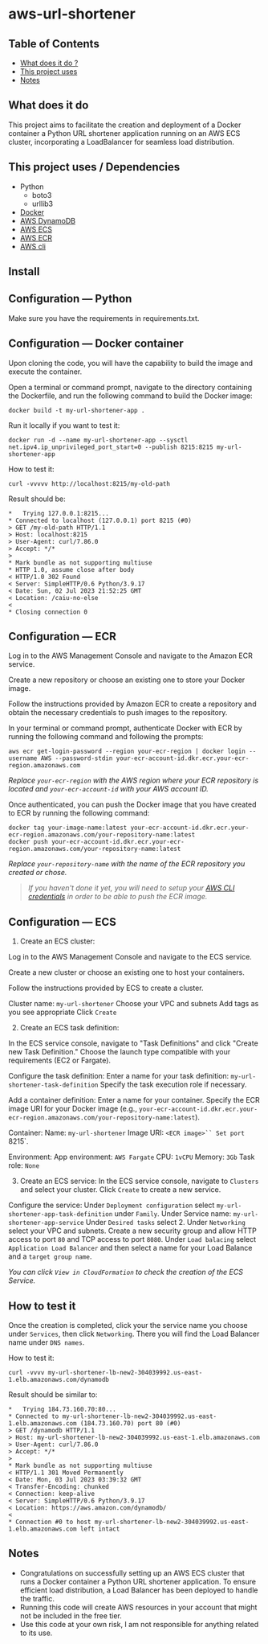 # aws-url-shortener

## Table of Contents
- [What does it do ?](https://github.com/groorj/aws-url-shortener#what-does-it-do)
- [This project uses](https://github.com/groorj/aws-url-shortener#this-project-uses)
- [Notes](https://github.com/groorj/aws-url-shortener#notes)

## What does it do

This project aims to facilitate the creation and deployment of a Docker container a Python URL shortener application running on an AWS ECS cluster, incorporating a LoadBalancer for seamless load distribution.

## This project uses / Dependencies

- Python
    - boto3
    - urllib3
- [Docker](https://www.docker.com/)
- [AWS DynamoDB](https://aws.amazon.com/dynamodb/)
- [AWS ECS](https://aws.amazon.com/ecs/)
- [AWS ECR](https://aws.amazon.com/ecr/)
- [AWS cli](https://docs.aws.amazon.com/cli/latest/userguide/getting-started-install.html)

## Install

## Configuration — Python

Make sure you have the requirements in requirements.txt.

## Configuration — Docker container

Upon cloning the code, you will have the capability to build the image and execute the container.

Open a terminal or command prompt, navigate to the directory containing the Dockerfile, and run the following command to build the Docker image:

    docker build -t my-url-shortener-app .

Run it locally if you want to test it:

    docker run -d --name my-url-shortener-app --sysctl net.ipv4.ip_unprivileged_port_start=0 --publish 8215:8215 my-url-shortener-app

How to test it:

    curl -vvvvv http://localhost:8215/my-old-path

Result should be:
```
*   Trying 127.0.0.1:8215...
* Connected to localhost (127.0.0.1) port 8215 (#0)
> GET /my-old-path HTTP/1.1
> Host: localhost:8215
> User-Agent: curl/7.86.0
> Accept: */*
>
* Mark bundle as not supporting multiuse
* HTTP 1.0, assume close after body
< HTTP/1.0 302 Found
< Server: SimpleHTTP/0.6 Python/3.9.17
< Date: Sun, 02 Jul 2023 21:52:25 GMT
< Location: /caiu-no-else
<
* Closing connection 0
```

## Configuration — ECR

Log in to the AWS Management Console and navigate to the Amazon ECR service.

Create a new repository or choose an existing one to store your Docker image.

Follow the instructions provided by Amazon ECR to create a repository and obtain the necessary credentials to push images to the repository.

In your terminal or command prompt, authenticate Docker with ECR by running the following command and following the prompts:

    aws ecr get-login-password --region your-ecr-region | docker login --username AWS --password-stdin your-ecr-account-id.dkr.ecr.your-ecr-region.amazonaws.com

*Replace `your-ecr-region` with the AWS region where your ECR repository is located and `your-ecr-account-id` with your AWS account ID.*

Once authenticated, you can push the Docker image that you have created to ECR by running the following command:

    docker tag your-image-name:latest your-ecr-account-id.dkr.ecr.your-ecr-region.amazonaws.com/your-repository-name:latest
    docker push your-ecr-account-id.dkr.ecr.your-ecr-region.amazonaws.com/your-repository-name:latest

*Replace `your-repository-name` with the name of the ECR repository you created or chose.*

> *If you haven't done it yet, you will need to setup your [AWS CLI credentials](https://docs.aws.amazon.com/cli/latest/userguide/cli-chap-configure.html) in order to be able to push the ECR image.*

## Configuration — ECS

1. Create an ECS cluster:

Log in to the AWS Management Console and navigate to the ECS service.

Create a new cluster or choose an existing one to host your containers.

Follow the instructions provided by ECS to create a cluster.

Cluster name: `my-url-shortener`
Choose your VPC and subnets
Add tags as you see appropriate
Click `Create`

2. Create an ECS task definition:

In the ECS service console, navigate to "Task Definitions" and click "Create new Task Definition."
Choose the launch type compatible with your requirements (EC2 or Fargate).

Configure the task definition:
Enter a name for your task definition: `my-url-shortener-task-definition`
Specify the task execution role if necessary.

Add a container definition:
Enter a name for your container.
Specify the ECR image URI for your Docker image (e.g., `your-ecr-account-id.dkr.ecr.your-ecr-region.amazonaws.com/your-repository-name:latest`).

Container:
Name: `my-url-shortener`
Image URI: `<ECR image>``
Set port `8215`.

Environment:
App environment: `AWS Fargate`
CPU: `1vCPU`
Memory: `3Gb`
Task role: `None`

3. Create an ECS service:
In the ECS service console, navigate to `Clusters` and select your cluster.
Click `Create` to create a new service.

Configure the service:
Under `Deployment configuration` select `my-url-shortener-app-task-definition` under `Family`.
Under Service name: `my-url-shortener-app-service`
Under `Desired tasks` select 2.
Under `Networking` select your VPC and subnets.
Create a new security group and allow HTTP access to port `80` and TCP access to port `8080`.
Under `Load balacing` select `Application Load Balancer` and then select a name for your Load Balance and a `target group name`.

*You can click `View in CloudFormation` to check the creation of the ECS Service.*

## How to test it

Once the creation is completed, click your the service name you choose under `Services`, then click `Networking`.
There you will find the Load Balancer name under `DNS names`.

How to test it:

    curl -vvvv my-url-shortener-lb-new2-304039992.us-east-1.elb.amazonaws.com/dynamodb


Result should be similar to:
```
*   Trying 184.73.160.70:80...
* Connected to my-url-shortener-lb-new2-304039992.us-east-1.elb.amazonaws.com (184.73.160.70) port 80 (#0)
> GET /dynamodb HTTP/1.1
> Host: my-url-shortener-lb-new2-304039992.us-east-1.elb.amazonaws.com
> User-Agent: curl/7.86.0
> Accept: */*
>
* Mark bundle as not supporting multiuse
< HTTP/1.1 301 Moved Permanently
< Date: Mon, 03 Jul 2023 03:39:32 GMT
< Transfer-Encoding: chunked
< Connection: keep-alive
< Server: SimpleHTTP/0.6 Python/3.9.17
< Location: https://aws.amazon.com/dynamodb/
<
* Connection #0 to host my-url-shortener-lb-new2-304039992.us-east-1.elb.amazonaws.com left intact
```

## Notes

- Congratulations on successfully setting up an AWS ECS cluster that runs a Docker container a Python URL shortener application. To ensure efficient load distribution, a Load Balancer has been deployed to handle the traffic.
- Running this code will create AWS resources in your account that might not be included in the free tier.
- Use this code at your own risk, I am not responsible for anything related to its use.